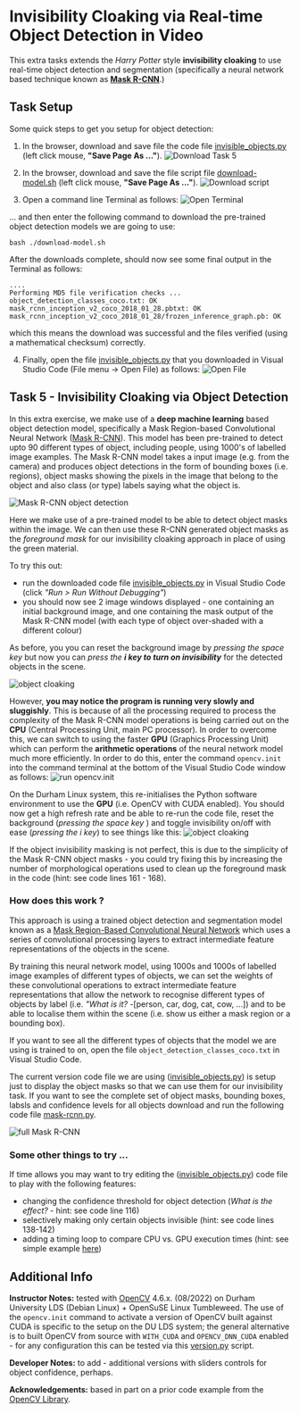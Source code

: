 # Invisibility Cloaking via Real-time Object Detection in Video

This extra tasks extends the _Harry Potter_ style **invisibility cloaking** to
use real-time object detection and segmentation (specifically a neural network
based technique known as **[Mask R-CNN](https://viso.ai/deep-learning/mask-r-cnn/)**.)


## Task Setup

Some quick steps to get you setup for object detection:

1. In the browser, download and save file the code file [invisible_objects.py](src/invisible_objects.py?raw=1) (left click mouse, __"Save Page As ..."__).
![Download Task 5](img/download-task5.png)

2. In the browser, download and save the file script file [download-model.sh](src/download-model.sh?raw=1) (left click mouse, __"Save Page As ..."__).
![Download script](img/download-model-script.png)

3. Open a command line Terminal as follows:
![Open Terminal](img/open-terminal.png)


... and then enter the following command to download the pre-trained object detection models we are going to use:
```
bash ./download-model.sh
```

After the downloads complete, should now see some final output in the Terminal as follows:
```
....
Performing MD5 file verification checks ...
object_detection_classes_coco.txt: OK
mask_rcnn_inception_v2_coco_2018_01_28.pbtxt: OK
mask_rcnn_inception_v2_coco_2018_01_28/frozen_inference_graph.pb: OK

```
which this means the download was successful and the files verified (using a mathematical checksum) correctly.


4.  Finally, open the file [invisible_objects.py](src/invisible_objects.py?raw=1) that you downloaded in Visual Studio Code (File menu -> Open File) as follows:
![Open File](img/open-file.png)

## Task 5 - Invisibility Cloaking via Object Detection

In this extra exercise, we make use of a **deep machine learning** based object detection model, specifically a Mask Region-based Convolutional Neural Network ([Mask R-CNN](https://viso.ai/deep-learning/mask-r-cnn/)). This model has been pre-trained to detect upto 90 different types of object, including people, using 1000's of labelled image examples. The Mask R-CNN model takes a input image (e.g. from the camera) and produces object detections in the form of bounding boxes (i.e. regions), object masks showing the pixels in the image that belong to the object and also class (or type) labels saying what the object is.

![Mask R-CNN object detection](img/mask-r-cnn.png)

Here we make use of a pre-trained model to be able to detect object masks within the image. We can then use these R-CNN generated object masks as the _foreground mask_ for our invisibility cloaking approach in place of using the green material.

To try this out:
- run the downloaded code file [invisible_objects.py](src/invisible_objects.py?raw=1) in Visual Studio Code
(click _"Run > Run Without Debugging"_)
- you should now see 2 image windows displayed - one containing an initial background image, and one containing the mask output of the Mask R-CNN model (with each type of object over-shaded with a different colour)

As before, you you can reset the background image by _pressing the space key_ but now you can _press the **i key to turn on invisibility**_ for the detected objects in the scene.

![object cloaking](img/mask-r-cnn-cloaking-01.png)

However, **you may notice the program is running very slowly and sluggishly**. This is because of all the processing required to process the complexity of the Mask R-CNN model operations is being carried out on the **CPU** (Central Processing Unit, main PC processor). In order to overcome this, we can switch to using the faster **GPU** (Graphics Processing Unit) which can perform the **arithmetic operations** of the neural network model much more efficiently. In order to do this, enter the command ``opencv.init`` into the command terminal at the bottom of the Visual Studio Code window as follows:
![run opencv.init](img/run-opencv-init.png)

On the Durham Linux system, this re-initialises the Python software environment to use the **GPU** (i.e. OpenCV with CUDA enabled). You should now get a high refresh rate and be able to re-run the code file, reset the background (_pressing the space key_ ) and toggle invisibility on/off with ease (_pressing the i key_) to see things like this:
![object cloaking](img/mask-r-cnn-cloaking-02.png)

If the object invisibility masking is not perfect, this is due to the simplicity of the Mask R-CNN object masks - you could try fixing this by increasing the number of morphological operations used to clean up the foreground mask in the code (hint: see code lines 161 - 168).

### How does this work ?

This approach is using a trained object detection and segmentation model known as a [Mask Region-Based Convolutional Neural Network](https://viso.ai/deep-learning/mask-r-cnn/) which uses a series of
convolutional processing layers to extract intermediate feature representations of the objects in the scene.

By training this neural network model, using 1000s and 1000s of labelled image examples of different types of objects, we can set the weights of these convolutional operations to extract intermediate feature representations that allow the network to recognise different types of objects by label (i.e. _"What is it?_ -[person, car, dog, cat, cow, ...]) and to be able to localise them within the scene (i.e. show us either a mask region or a bounding box).

If you want to see all the different types of objects that the model we are using is trained to on, open the file ``object_detection_classes_coco.txt`` in Visual Studio Code.

The current version code file we are using ([invisible_objects.py](src/invisible_objects.py?raw=1)) is setup just to display the object masks so that we can use them for our invisibility task. If you want to see the complete set of object masks, bounding boxes, labsls and confidence levels for all objects download and run the following code file [mask-rcnn.py](https://github.com/tobybreckon/python-examples-cv/blob/master/mask-rcnn.py).

![full Mask R-CNN](img/mask-r-cnn-full.png)

### Some other things to try ...

If time allows you may want to try editing the ([invisible_objects.py](src/invisible_objects.py?raw=1)) code file to play with the following features:
- changing the confidence threshold for object detection (_What is the effect?_ - hint: see code line 116)
- selectively making only certain objects invisible (hint: see code lines 138-142)
- adding a timing loop to compare CPU vs. GPU execution times (hint: see simple example [here](https://github.com/tobybreckon/python-examples-cv/blob/master/gaussian.py))

## Additional Info

**Instructor Notes:** tested with [OpenCV](https://opencv.org) 4.6.x. (08/2022) on Durham University LDS (Debian Linux) + OpenSuSE Linux Tumbleweed. The use of the ``opencv.init`` command to activate a version of OpenCV built against CUDA is specific to the setup on the DU LDS system; the general alternative is to built OpenCV from source with ``WITH_CUDA`` and ``OPENCV_DNN_CUDA`` enabled - for any configuration this can be tested via this [version.py](https://github.com/tobybreckon/python-examples-ip/blob/master/version.py) script.

**Developer Notes:** to add - additional versions with sliders controls for object confidence, perhaps.

**Acknowledgements:** based in part on a prior code example from the [OpenCV Library]( https://github.com/opencv/opencv/blob/master/samples/dnn/mask_rcnn.py).
